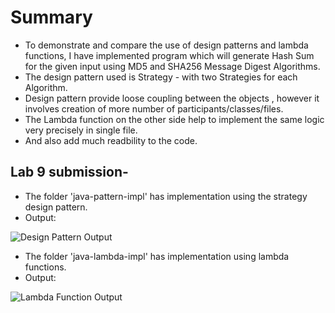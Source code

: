 
# Summary

- To demonstrate and compare the use of design patterns and lambda functions, I have implemented program which will generate Hash Sum 
  for the given input using MD5 and SHA256 Message Digest Algorithms.
- The design pattern used is Strategy - with two Strategies for each Algorithm.
- Design pattern provide loose coupling between the objects , however it involves creation of more number of participants/classes/files.
- The Lambda function  on the other side help to implement the same logic very precisely in single file. 
- And also add much readbility to the code.

## Lab 9 submission-

- The folder 'java-pattern-impl' has implementation using the strategy design pattern.
- Output:

![Design Pattern Output](./java-pattern-impl/output.png)

- The folder 'java-lambda-impl' has implementation using lambda functions.
- Output:

![Lambda Function Output](./java-lambda-impl/output.png)